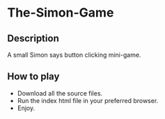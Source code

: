 # The-Simon-Game
## Description
A small Simon says button clicking mini-game.
## How to play
* Download all the source files.
* Run the index html file in your preferred browser.
* Enjoy.
